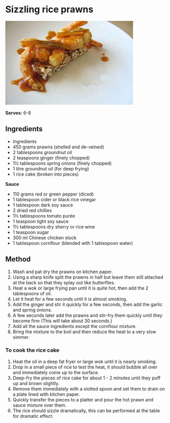# Sizzling rice prawns

![Sizzling rice prawns](resources/sizzling-rice-and-prawns.jpg)

**Serves:** 6-8

## Ingredients
- Ingredients
- 450 grams prawns (shelled and de-veined)
- 2 tablespoons groundnut oil
- 2 teaspoons ginger (finely chopped)
- 1½ tablespoons spring onions (finely chopped)
- 1 litre groundnut oil (for deep frying)
- 1 rice cake (broken into pieces)

**Sauce**   
- 110 grams red or green pepper (diced)
- 1 tablespoon cider or black rice vinegar 
- 1 tablespoon dark soy sauce
- 2 dried red chillies
- 1½ tablespoons tomato purée
- 1 teaspoon light soy sauce
- 1½ tablespoons dry sherry or rice wine
- 1 teaspoon sugar
- 300 ml Chinese chicken stock
- 1 tablespoon cornflour (blended with 1 tablespoon water)

## Method
1. Wash and pat dry the prawns on kitchen paper.
1. Using a sharp knife split the prawns in half but leave them still attached at the back so that they splay out like butterflies.
1. Heat a wok or large frying pan until it is quite hot, then add the 2 tablespoons of oil.
1. Let it heat for a few seconds until it is almost smoking.
1. Add the ginger and stir it quickly for a few seconds, then add the garlic and spring onions.
1. A few seconds later add the prawns and stir-fry them quickly until they become firm (This will take about 30 seconds.)
1. Add all the sauce ingredients except the cornflour mixture.
1. Bring the mixture to the boil and then reduce the heat to a very slow simmer.

### To cook the rice cake
1. Heat the oil in a deep fat fryer or large wok until it is nearly smoking.
1. Drop in a small piece of rice to test the heat, it should bubble all over and immediately come up to the surface.
1. Deep-fry the pieces of rice cake for about 1 - 2 minutes until they puff up and brown slightly.
1. Remove them immediately with a slotted spoon and set them to drain on a plate lined with kitchen paper.
1. Quickly transfer the pieces to a platter and pour the hot prawn and sauce mixture over them.
1. The rice should sizzle dramatically, this can be performed at the table for dramatic effect.